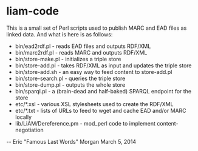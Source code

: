 liam-code
=========

This is a small set of Perl scripts used to publish MARC and EAD files as linked data. And what is here is as follows:

  * bin/ead2rdf.pl - reads EAD files and outputs RDF/XML
  * bin/marc2rdf.pl - reads MARC and outputs RDF/XML
  * bin/store-make.pl - initializes a triple store
  * bin/store-add.pl - takes RDF/XML as input and updates the triple store
  * bin/store-add.sh - an easy way to feed content to store-add.pl
  * bin/store-search.pl - queries the triple store
  * bin/store-dump.pl - outputs the whole store
  * bin/sparql.pl - a (brain-dead and half-baked) SPARQL endpoint for the store
  * etc/*.xsl - various XSL stylesheets used to create the RDF/XML
  * etc/*.txt - lists of URLs to feed to wget and cache EAD and/or MARC locally
  * lib/LiAM/Dereference.pm - mod_perl code to implement content-negotiation

-- 
Eric "Famous Last Words" Morgan
March 5, 2014
